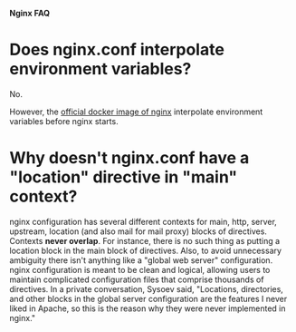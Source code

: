 **Nginx FAQ**
# Does nginx.conf interpolate environment variables?
No.

However, the [official docker image of nginx](https://hub.docker.com/_/nginx) interpolate environment variables before nginx starts.

# Why doesn't nginx.conf have a "location" directive in "main" context?
nginx configuration has several different contexts for main, http, server, upstream, location (and also mail for mail proxy) blocks of directives. 
Contexts **never overlap**. For instance, there is no such thing as putting a location block in the main block of directives. 
Also, to avoid unnecessary ambiguity there isn't anything like a "global web server" configuration. 
nginx configuration is meant to be clean and logical, allowing users to maintain complicated configuration files that comprise thousands of directives. 
In a private conversation, Sysoev said, "Locations, directories, and other blocks in the global server configuration are the features I never liked in Apache, so this is the reason why they were never implemented in nginx."
